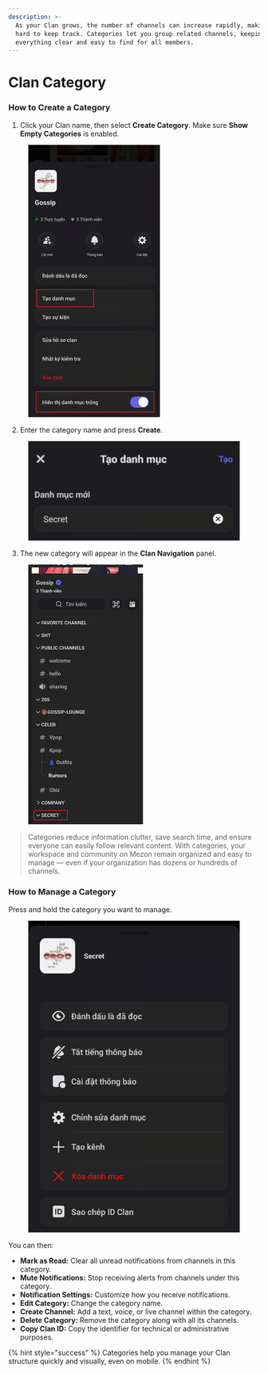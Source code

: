 ```yaml
---
description: >-
  As your Clan grows, the number of channels can increase rapidly, making it
  hard to keep track. Categories let you group related channels, keeping
  everything clear and easy to find for all members.
---
```


# Clan Category

### How to Create a Category

1. Click your Clan name, then select **Create Category**. Make sure **Show Empty Categories** is enabled.

<figure><img src="../../../../.gitbook/assets/image (109).png" alt=""><figcaption></figcaption></figure>

2. Enter the category name and press **Create**.

<figure><img src="../../../../.gitbook/assets/image (111).png" alt=""><figcaption></figcaption></figure>

3. The new category will appear in the **Clan Navigation** panel.

<figure><img src="../../../../.gitbook/assets/image (112).png" alt=""><figcaption></figcaption></figure>

> Categories reduce information clutter, save search time, and ensure everyone can easily follow relevant content. With categories, your workspace and community on Mezon remain organized and easy to manage — even if your organization has dozens or hundreds of channels.

### How to Manage a Category

Press and hold the category you want to manage.&#x20;

<figure><img src="../../../../.gitbook/assets/image (113).png" alt=""><figcaption></figcaption></figure>

You can then:

* **Mark as Read:** Clear all unread notifications from channels in this category.
* **Mute Notifications:** Stop receiving alerts from channels under this category.
* **Notification Settings:** Customize how you receive notifications.
* **Edit Category:** Change the category name.
* **Create Channel:** Add a text, voice, or live channel within the category.
* **Delete Category:** Remove the category along with all its channels.
* **Copy Clan ID:** Copy the identifier for technical or administrative purposes.

{% hint style="success" %}
Categories help you manage your Clan structure quickly and visually, even on mobile.
{% endhint %}
